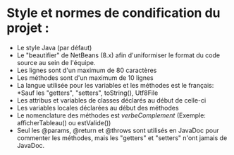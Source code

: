 # Style et normes de condification du projet :

* Le style Java (par défaut) 
* Le "beautifier" de NetBeans (8.x) afin d'uniformiser le format du code source au sein de l'équipe.
* Les lignes sont d'un maximum de 80 caractères
* Les méthodes sont d'un maximum de 10 lignes
* La langue utilisée pour les variables et les méthodes est le français:
  *Sauf les "getters", "setters", toString(), Utf8File
* Les attribus et variables de classes déclarés au début de celle-ci
* Les variables locales déclarées au début des méthodes
* Le nomenclature des méthodes est *verbeComplement* (Exemple: afficherTableau() ou estValide())
* Seul les @params, @return et @throws sont utilisés en JavaDoc pour commenter les méthodes, mais les "getters" et "setters" n'ont jamais de JavaDoc.
